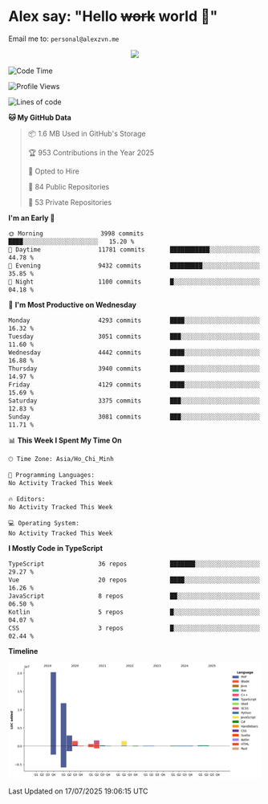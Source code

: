 # Alex say: "Hello ~~work~~ world 🐾"
Email me to: `personal@alexzvn.me`


<p align=center>
  <a href="https://skillicons.dev">
    <img src="https://skillicons.dev/icons?i=ts,js,php,nodejs,bun,vue,nuxt,react,svelte,tauri,laravel,rust,mongodb,docker,electron,redis,rabbitmq,tailwind,git,cloudflare,elysia,mysql,nginx,rollupjs,sentry,ubuntu,yarn,html,css,vite" />
  </a>
</p>

<!--START_SECTION:waka-->
![Code Time](http://img.shields.io/badge/Code%20Time-1%2C066%20hrs%2055%20mins-blue)

![Profile Views](http://img.shields.io/badge/Profile%20Views-1-blue)

![Lines of code](https://img.shields.io/badge/From%20Hello%20World%20I%27ve%20Written-40.9%20million%20lines%20of%20code-blue)

**🐱 My GitHub Data** 

> 📦 1.6 MB Used in GitHub's Storage 
 > 
> 🏆 953 Contributions in the Year 2025
 > 
> 💼 Opted to Hire
 > 
> 📜 84 Public Repositories 
 > 
> 🔑 53 Private Repositories 
 > 
**I'm an Early 🐤** 

```text
🌞 Morning                3998 commits        ████░░░░░░░░░░░░░░░░░░░░░   15.20 % 
🌆 Daytime                11781 commits       ███████████░░░░░░░░░░░░░░   44.78 % 
🌃 Evening                9432 commits        █████████░░░░░░░░░░░░░░░░   35.85 % 
🌙 Night                  1100 commits        █░░░░░░░░░░░░░░░░░░░░░░░░   04.18 % 
```
📅 **I'm Most Productive on Wednesday** 

```text
Monday                   4293 commits        ████░░░░░░░░░░░░░░░░░░░░░   16.32 % 
Tuesday                  3051 commits        ███░░░░░░░░░░░░░░░░░░░░░░   11.60 % 
Wednesday                4442 commits        ████░░░░░░░░░░░░░░░░░░░░░   16.88 % 
Thursday                 3940 commits        ████░░░░░░░░░░░░░░░░░░░░░   14.97 % 
Friday                   4129 commits        ████░░░░░░░░░░░░░░░░░░░░░   15.69 % 
Saturday                 3375 commits        ███░░░░░░░░░░░░░░░░░░░░░░   12.83 % 
Sunday                   3081 commits        ███░░░░░░░░░░░░░░░░░░░░░░   11.71 % 
```


📊 **This Week I Spent My Time On** 

```text
🕑︎ Time Zone: Asia/Ho_Chi_Minh

💬 Programming Languages: 
No Activity Tracked This Week

🔥 Editors: 
No Activity Tracked This Week

💻 Operating System: 
No Activity Tracked This Week
```

**I Mostly Code in TypeScript** 

```text
TypeScript               36 repos            ███████░░░░░░░░░░░░░░░░░░   29.27 % 
Vue                      20 repos            ████░░░░░░░░░░░░░░░░░░░░░   16.26 % 
JavaScript               8 repos             ██░░░░░░░░░░░░░░░░░░░░░░░   06.50 % 
Kotlin                   5 repos             █░░░░░░░░░░░░░░░░░░░░░░░░   04.07 % 
CSS                      3 repos             █░░░░░░░░░░░░░░░░░░░░░░░░   02.44 % 
```



**Timeline**

![Lines of Code chart](https://raw.githubusercontent.com/alexzvn/alexzvn/main/assets/bar_graph.png)


 Last Updated on 17/07/2025 19:06:15 UTC
<!--END_SECTION:waka-->
